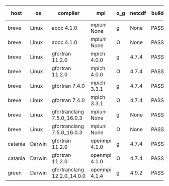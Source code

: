 

| host     | os       | compiler                              | mpi                      | o_g        | netcdf        | build       | u_pass          | u_fail          | s_pass            | s_fail            | e_pass             | e_fail             | nuopc_pass       | nuopc_fail       | artifacts link          |
|----------|----------|---------------------------------------|--------------------------|------------|---------------|-------------|-----------------|-----------------|-------------------|-------------------|--------------------|--------------------|------------------|------------------|-------------------------|
| breve | Linux | aocc 4.1.0 | mpiuni None  | g | None  | PASS | 12502 | 26 | 9 | 0 | 44 | 0 | None | None | <a href="https://github.com/esmf-org/esmf-test-artifacts/tree/75fa8023cd52bd0c491318718c352cc0d87cd15c/develop/aocc/4.1.0/g/mpiuni/None" target="_blank">75fa802</a> | 
| breve | Linux | aocc 4.1.0 | mpiuni None  | O | None  | PASS | 12502 | 26 | 9 | 0 | 44 | 0 | None | None | <a href="https://github.com/esmf-org/esmf-test-artifacts/tree/4c6522db7d78f115414b5f25b36ce9a3a88addc4/develop/aocc/4.1.0/O/mpiuni/None" target="_blank">4c6522d</a> | 
| breve | Linux | gfortran 11.2.0 | mpich 4.0.0  | g | 4.7.4  | PASS | 14198 | 0 | 51 | 0 | 81 | 0 | 56 | 0 | <a href="https://github.com/esmf-org/esmf-test-artifacts/tree/6ec781b2160ed285e9706ce5e036028245aa08ca/develop/gfortran/11.2.0/g/mpich/4.0.0" target="_blank">6ec781b</a> | 
| breve | Linux | gfortran 11.2.0 | mpich 4.0.0  | O | 4.7.4  | PASS | 14198 | 0 | 51 | 0 | 81 | 0 | 56 | 0 | <a href="https://github.com/esmf-org/esmf-test-artifacts/tree/ef2e2f0a75206f4982e60691415a47e9b72850f8/develop/gfortran/11.2.0/O/mpich/4.0.0" target="_blank">ef2e2f0</a> | 
| breve | Linux | gfortran 7.4.0 | mpich 3.3.1  | g | 4.7.4  | PASS | 14198 | 0 | 51 | 0 | 81 | 0 | 56 | 0 | <a href="https://github.com/esmf-org/esmf-test-artifacts/tree/95f1c4bff42bbfe4470a6d8ace43e83a63f52ac0/develop/gfortran/7.4.0/g/mpich/3.3.1" target="_blank">95f1c4b</a> | 
| breve | Linux | gfortran 7.4.0 | mpich 3.3.1  | O | 4.7.4  | PASS | 14198 | 0 | 51 | 0 | 81 | 0 | 56 | 0 | <a href="https://github.com/esmf-org/esmf-test-artifacts/tree/5f6e7ff35452d63cd98ac78ddb4da32b77ebe02a/develop/gfortran/7.4.0/O/mpich/3.3.1" target="_blank">5f6e7ff</a> | 
| breve | Linux | gfortranclang 7.5.0_16.0.3 | mpiuni None  | g | None  | PASS | 12528 | 0 | 9 | 0 | 44 | 0 | None | None | <a href="https://github.com/esmf-org/esmf-test-artifacts/tree/602b662386dab4f36d4bf7eee620823836a01558/develop/gfortranclang/7.5.0_16.0.3/g/mpiuni/None" target="_blank">602b662</a> | 
| breve | Linux | gfortranclang 7.5.0_16.0.3 | mpiuni None  | O | None  | PASS | 12528 | 0 | 9 | 0 | 44 | 0 | None | None | <a href="https://github.com/esmf-org/esmf-test-artifacts/tree/f5bc0d6fb8971d6a9986334efb56ac9a1d0f5901/develop/gfortranclang/7.5.0_16.0.3/O/mpiuni/None" target="_blank">f5bc0d6</a> | 
| catania | Darwin | gfortran 11.2.0 | openmpi 4.1.0  | g | 4.7.4  | PASS | 14195 | 3 | 51 | 0 | 81 | 0 | 56 | 0 | <a href="https://github.com/esmf-org/esmf-test-artifacts/tree/309264a636bc3bc4fabcbd39334b66cb0d3af592/develop/gfortran/11.2.0/g/openmpi/4.1.0" target="_blank">309264a</a> | 
| catania | Darwin | gfortran 11.2.0 | openmpi 4.1.0  | O | 4.7.4  | PASS | 14195 | 3 | 51 | 0 | 81 | 0 | 56 | 0 | <a href="https://github.com/esmf-org/esmf-test-artifacts/tree/fb040ce4c709d3e8f91d433daad06c384a5901e0/develop/gfortran/11.2.0/O/openmpi/4.1.0" target="_blank">fb040ce</a> | 
| green | Darwin | gfortranclang 12.2.0_14.0.0 | openmpi 4.1.4  | g | 4.9.2  | PASS | None | None | None | None | None | None | None | None | <a href="https://github.com/esmf-org/esmf-test-artifacts/tree/368d22ebb9659501f3e51080ebc39cc650f06c4a/develop/gfortranclang/12.2.0_14.0.0/g/openmpi/4.1.4" target="_blank">368d22e</a> | 
